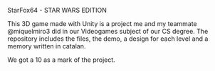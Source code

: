 StarFox64 - STAR WARS EDITION

This 3D game made with Unity is a project me and my teammate @miquelmiro3 did in our Videogames subject of our CS degree. The repository includes the files, the demo, a design for each level and a memory written in catalan.

We got a 10 as a mark of the project.